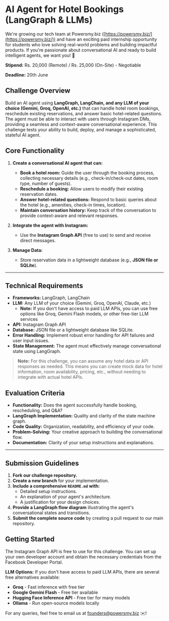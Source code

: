 # AI Agent for Hotel Bookings (LangGraph & LLMs)

We're growing our tech team at Powersmy.biz ([https://powersmy.biz/](https://powersmy.biz/)) and have an exciting paid internship opportunity for students who love solving real-world problems and building impactful products. If you're passionate about conversational AI and ready to build intelligent agents, we want you! 🙌

**Stipend:** Rs. 20,000 (Remote) / Rs. 25,000 (On-Site) - Negotiable

**Deadline:** 20th June

## Challenge Overview

Build an AI agent using **LangGraph, LangChain, and any LLM of your choice (Gemini, Groq, OpenAI, etc.)** that can handle hotel room bookings, reschedule existing reservations, and answer basic hotel-related questions. The agent must be able to interact with users through Instagram DMs, providing a seamless and context-aware conversational experience. This challenge tests your ability to build, deploy, and manage a sophisticated, stateful AI agent.

## Core Functionality

1.  **Create a conversational AI agent that can:**
    * **Book a hotel room:** Guide the user through the booking process, collecting necessary details (e.g., check-in/check-out dates, room type, number of guests).
    * **Reschedule a booking:** Allow users to modify their existing reservation dates.
    * **Answer hotel-related questions:** Respond to basic queries about the hotel (e.g., amenities, check-in times, location).
    * **Maintain conversation history:** Keep track of the conversation to provide context-aware and relevant responses.

2.  **Integrate the agent with Instagram:**
    * Use the **Instagram Graph API** (free to use) to send and receive direct messages.

3.  **Manage Data:**
    * Store reservation data in a lightweight database (e.g., **JSON file or SQLite**).

---

## Technical Requirements

* **Frameworks:** LangGraph, LangChain
* **LLM:** Any LLM of your choice (Gemini, Groq, OpenAI, Claude, etc.)
  * **Note:** If you don't have access to paid LLM APIs, you can use free options like Groq, Gemini Flash models, or other free-tier LLM services
* **API:** Instagram Graph API
* **Database:** JSON file or a lightweight database like SQLite.
* **Error Handling:** Implement robust error handling for API failures and user input issues.
* **State Management:** The agent must effectively manage conversational state using LangGraph.

> **Note:** For this challenge, you can assume any hotel data or API responses as needed. This means you can create mock data for hotel information, room availability, pricing, etc., without needing to integrate with actual hotel APIs.

## Evaluation Criteria

* **Functionality:** Does the agent successfully handle booking, rescheduling, and Q&A?
* **LangGraph Implementation:** Quality and clarity of the state machine graph.
* **Code Quality:** Organization, readability, and efficiency of your code.
* **Problem-Solving:** Your creative approach to building the conversational flow.
* **Documentation:** Clarity of your setup instructions and explanations.

---

## Submission Guidelines

1.  **Fork our challenge repository.**
2.  **Create a new branch** for your implementation.
3.  **Include a comprehensive `README.md` with:**
    * Detailed setup instructions.
    * An explanation of your agent's architecture.
    * A justification for your design choices.
4.  **Provide a LangGraph flow diagram** illustrating the agent's conversational states and transitions.
5.  **Submit the complete source code** by creating a pull request to our main repository.

## Getting Started

The Instagram Graph API is free to use for this challenge. You can set up your own developer account and obtain the necessary credentials from the Facebook Developer Portal.

**LLM Options:** If you don't have access to paid LLM APIs, there are several free alternatives available:
* **Groq** - Fast inference with free tier
* **Google Gemini Flash** - Free tier available
* **Hugging Face Inference API** - Free tier for many models
* **Ollama** - Run open-source models locally

For any queries, feel free to email us at founders@powersmy.biz ✉️! 

